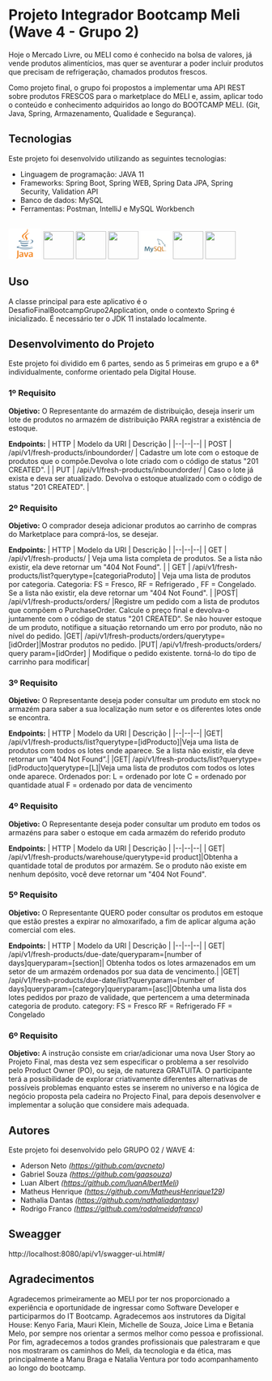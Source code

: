 # Projeto Integrador Bootcamp Meli (Wave 4 - Grupo 2)
Hoje o Mercado Livre, ou MELI como é conhecido na bolsa de valores, já vende produtos alimentícios, mas quer se aventurar a poder incluir produtos que precisam de refrigeração, chamados produtos frescos.

Como projeto final, o grupo foi propostos a implementar uma API REST sobre produtos FRESCOS para o marketplace do MELI e, assim, aplicar todo o conteúdo e conhecimento adquiridos ao longo do BOOTCAMP MELI. (Git, Java, Spring, Armazenamento, Qualidade e Segurança).

## Tecnologias
Este projeto foi desenvolvido utilizando as seguintes tecnologias:

- Linguagem de programação: JAVA 11
- Frameworks: Spring Boot, Spring WEB, Spring Data JPA, Spring Security, Validation API
- Banco de dados: MySQL
- Ferramentas: Postman, IntelliJ e MySQL Workbench

<div style="display: inline_block"><br>
<img src=https://raw.githubusercontent.com/github/explore/5b3600551e122a3277c2c5368af2ad5725ffa9a1/topics/java/java.png width="65" height="60"
/> <img src=https://spring.io/images/projects/spring-boot-7f2e24fb962501672cc91ccd285ed2ba.svg width="60" height="55"
/>
<img src=https://spring.io/images/projects/spring-data-79cc203ed8c54191215a60f9e5dc638f.svg width="60" height="55"
/>
<img src=https://spring.io/images/projects/spring-security-b712a4cdb778e72eb28b8c55ec39dbd1.svg width="60" height="55"
/>
<img src=https://raw.githubusercontent.com/github/explore/80688e429a7d4ef2fca1e82350fe8e3517d3494d/topics/mysql/mysql.png width="60" height="55"
/>
<img src=https://www.vhv.rs/dpng/d/571-5718602_transparent-ubuntu-logo-png-logo-postman-icon-png.png width="60" height="55"
/>
<img src=https://encrypted-tbn0.gstatic.com/images?q=tbn:ANd9GcSAaUBgVyY4CJWh02Lx0PuWeq4EcbeY0-3v0PUJ5BqTxIMAxgSvlkWLY9pKM8ZIo71s4xs&usqp=CAU width="60" height="55"
/>

## Uso

A classe principal para este aplicativo é o DesafioFinalBootcampGrupo2Application, onde o contexto Spring é inicializado. É necessário ter o JDK 11 instalado localmente.

## Desenvolvimento do Projeto

Este projeto foi dividido em 6 partes, sendo as 5 primeiras em grupo e a 6ª individualmente, conforme orientado pela Digital House.

### 1º Requisito
**Objetivo:** O Representante do armazém de distribuição, deseja inserir um lote de produtos no armazém de distribuição PARA registrar a existência de estoque.

**Endpoints:**
| HTTP | Modelo da URI | Descrição |
|--|--|--|
| POST | /api/v1/fresh-products/inboundorder/ | Cadastre um lote com o estoque de produtos que o compõe.Devolva o lote criado com o código de status "201 CREATED". |
| PUT | /api/v1/fresh-products/inboundorder/ | Caso o lote já exista e deva ser atualizado. Devolva o estoque atualizado com o código de status "201 CREATED". |

### 2º Requisito
**Objetivo:** O comprador deseja adicionar produtos ao carrinho de compras do
Marketplace para comprá-los, se desejar.

**Endpoints:**
| HTTP | Modelo da URI | Descrição |
|--|--|--|
| GET | /api/v1/fresh-products/ | Veja uma lista completa de produtos. Se a lista não existir, ela deve retornar um "404 Not Found". |
| GET | /api/v1/fresh-products/list?querytype=[categoriaProduto] | Veja uma lista de produtos por categoria. Categoria: FS = Fresco, RF = Refrigerado , FF = Congelado. Se a lista não existir, ela deve retornar um "404 Not Found". |
|POST| /api/v1/fresh-products/orders/ |Registre um pedido com a lista de produtos que compõem o PurchaseOrder. Calcule o preço final e devolva-o juntamente com o código de status "201 CREATED". Se não houver estoque de um produto, notifique a situação retornando um erro por produto, não no nível do pedido.
|GET| /api/v1/fresh-products/orders/querytype=[idOrder]|Mostrar produtos no pedido.
|PUT| /api/v1/fresh-products/orders/ query param=[idOrder] | Modifique o pedido existente. torná-lo do tipo de carrinho para modificar|

### 3º Requisito
**Objetivo:** O Representante deseja poder consultar um produto em stock no
armazém para saber a sua localização num setor e os diferentes lotes onde se
encontra.

**Endpoints:**
| HTTP | Modelo da URI | Descrição |
|--|--|--|
|GET| /api/v1/fresh-products/list?querytype=[idProducto]|Veja uma lista de produtos com todos os lotes onde aparece. Se a lista não existir, ela deve retornar um “404 Not Found”.|
|GET| /api/v1/fresh-products/list?querytype=[idProducto]querytype=[L]|Veja uma lista de produtos com todos os lotes onde aparece. Ordenados por: L = ordenado por lote C = ordenado por quantidade atual F = ordenado por data de vencimento

### 4º Requisito
**Objetivo:** O Representante deseja poder consultar um produto em todos os
armazéns para saber o estoque em cada armazém do referido produto

**Endpoints:**
| HTTP | Modelo da URI | Descrição |
|--|--|--|
| GET| /api/v1/fresh-products/warehouse/querytype=id product]|Obtenha a quantidade total de produtos por armazém. Se o produto não existe em nenhum depósito, você deve retornar um "404 Not Found".

### 5º Requisito
**Objetivo:** O Representante QUERO poder consultar os produtos em estoque que
estão prestes a expirar no almoxarifado, a fim de aplicar alguma ação comercial
com eles.

**Endpoints:**
| HTTP | Modelo da URI | Descrição |
|--|--|--|
| GET| /api/v1/fresh-products/due-date/queryparam=[number of days]queryparam=[section]| Obtenha todos os lotes armazenados em um setor de um armazém ordenados por sua data de vencimento.|
|GET| /api/v1/fresh-products/due-date/list?queryparam=[number of days]queryparam=[category]queryparam=[asc]|Obtenha uma lista dos lotes pedidos por prazo de validade, que pertencem a uma determinada categoria de produto. category: FS = Fresco RF = Refrigerado FF = Congelado

### 6º Requisito
**Objetivo:** A instrução consiste em criar/adicionar uma nova User Story ao Projeto Final, mas desta vez sem especificar o problema a ser resolvido pelo Product Owner (PO), ou seja, de natureza GRATUITA. O participante terá a possibilidade de explorar criativamente diferentes alternativas de possíveis problemas enquanto estes se inserem no universo e na lógica de negócio proposta pela cadeira no Projecto Final, para depois desenvolver e implementar a solução que considere mais adequada.

## Autores
Este projeto foi desenvolvido pelo GRUPO 02 / WAVE 4:

- Aderson Neto *(https://github.com/avcneto)*
- Gabriel Souza *(https://github.com/gaasouza)*
- Luan Albert *(https://github.com/luanAlbertMeli)*
- Matheus Henrique *(https://github.com/MatheusHenrique129)*
- Nathalia Dantas *(https://github.com/nathaliadantasv)*
- Rodrigo Franco *(https://github.com/rodalmeidafranco)*


## Sweagger
  
http://localhost:8080/api/v1/swagger-ui.html#/

## Agradecimentos
Agradecemos primeiramente ao MELI por ter nos proporcionado a experiência e oportunidade de ingressar como Software Developer e participarmos do IT Bootcamp. Agradecemos aos instrutores da Digital House: Kenyo Faria, Mauri Klein, Michelle de Souza, Joice Lima e Betania Melo, por sempre nos orientar a sermos melhor como pessoa e profissional. Por fim, agradecemos a todos grandes profissionais que palestraram e que nos mostraram os caminhos do Meli, da tecnologia e da ética, mas principalmente a Manu Braga e Natalia Ventura por todo acompanhamento ao longo do bootcamp.
